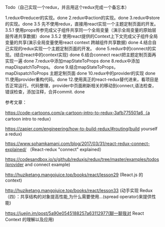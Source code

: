 Todo（自己实现一个redux，并且用这个redux完成一个备忘本）

1.redux中reducer的实现。done
2.redux中action的实现。done
3.redux中store的实现。done
3.5 先不使用redux，直接用react实现一个主题定制页面的开发。 
    3.5.1 使用props传参完成父子组件共享同一个全局变量（演示全局变量的原始层层传递共享数据）done
    3.5.2 使用react提供的Context上下文完成父子组件全局变量的共享(演示全局变量使用react context 跨越组件共享数据)  done
4.结合自己实现的redux实现一个主题定制页面的开发。 done
5.redux中的connect的实现。(结合react中的context实现) done
6.结合connect react把主题定制页面再实现一遍 done
7.redux中添加mapStateToProps done
8.redux中添加mapDispatchToProps。 done
9.结合mapStateToProps，mapDispatchToProps 主题定制页面 done
10.redux中的provider的实现 done
11.使用provider重构代码。done
12.使用真正的react-redux替代进来，看项目是否正常运行。代码整理，provider中页面刷新相关的移动到connect,语法检查，错误检查，添加注释，合并commit. done


参考文章：

https://code-cartoons.com/a-cartoon-intro-to-redux-3afb775501a6（a cartoon intro to redux）

https://zapier.com/engineering/how-to-build-redux/#routing(build yourself a redux)

https://www.sohamkamani.com/blog/2017/03/31/react-redux-connect-explained/ （React-redux "connect" explained）

https://codesandbox.io/s/github/reduxjs/redux/tree/master/examples/todos(provider and connect example)

http://huziketang.mangojuice.top/books/react/lesson29 (React.js 的 context)

http://huziketang.mangojuice.top/books/react/lesson33 (动手实现 Redux（四）：共享结构的对象提高性能,为什么需要使用...(spread operator)来提供性能)

https://juejin.im/post/5a90e0545188257a63112977(聊一聊我对 React Context 的理解以及应用)